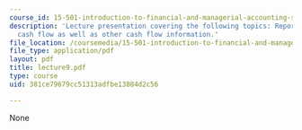 ```yaml
---
course_id: 15-501-introduction-to-financial-and-managerial-accounting-spring-2004
description: 'Lecture presentation covering the following topics: Reports operating
  cash flow as well as other cash flow information.'
file_location: /coursemedia/15-501-introduction-to-financial-and-managerial-accounting-spring-2004/381ce79679cc51313adfbe13884d2c56_lecture9.pdf
file_type: application/pdf
layout: pdf
title: lecture9.pdf
type: course
uid: 381ce79679cc51313adfbe13884d2c56

---
```

None